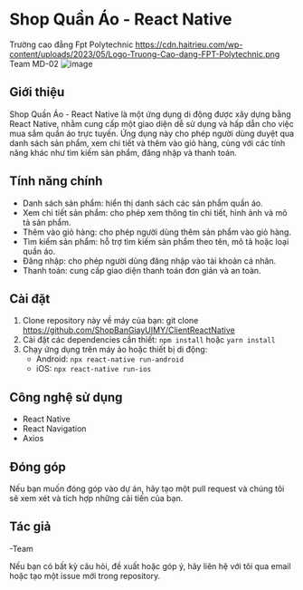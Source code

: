 # Shop Quần Áo - React Native 
Trường cao đẳng Fpt Polytechnic
https://cdn.haitrieu.com/wp-content/uploads/2023/05/Logo-Truong-Cao-dang-FPT-Polytechnic.png
Team MD-02 ![image](https://github.com/ShopBanGiayUIMY/ClientReactNative/assets/94282645/1733964b-ba08-40e1-8f70-012640be9ffb)


## Giới thiệu
Shop Quần Áo - React Native là một ứng dụng di động được xây dựng bằng React Native, nhằm cung cấp một giao diện dễ sử dụng và hấp dẫn cho việc mua sắm quần áo trực tuyến. Ứng dụng này cho phép người dùng duyệt qua danh sách sản phẩm, xem chi tiết và thêm vào giỏ hàng, cùng với các tính năng khác như tìm kiếm sản phẩm, đăng nhập và thanh toán.

## Tính năng chính
- Danh sách sản phẩm: hiển thị danh sách các sản phẩm quần áo.
- Xem chi tiết sản phẩm: cho phép xem thông tin chi tiết, hình ảnh và mô tả sản phẩm.
- Thêm vào giỏ hàng: cho phép người dùng thêm sản phẩm vào giỏ hàng.
- Tìm kiếm sản phẩm: hỗ trợ tìm kiếm sản phẩm theo tên, mô tả hoặc loại quần áo.
- Đăng nhập: cho phép người dùng đăng nhập vào tài khoản cá nhân.
- Thanh toán: cung cấp giao diện thanh toán đơn giản và an toàn.

## Cài đặt
1. Clone repository này về máy của bạn: git clone https://github.com/ShopBanGiayUIMY/ClientReactNative
2. Cài đặt các dependencies cần thiết: `npm install` hoặc `yarn install`
3. Chạy ứng dụng trên máy ảo hoặc thiết bị di động:
   - Android: `npx react-native run-android`
   - iOS: `npx react-native run-ios`

## Công nghệ sử dụng
- React Native
- React Navigation
- Axios

## Đóng góp
Nếu bạn muốn đóng góp vào dự án, hãy tạo một pull request và chúng tôi sẽ xem xét và tích hợp những cải tiến của bạn.

## Tác giả
-Team

Nếu bạn có bất kỳ câu hỏi, đề xuất hoặc góp ý, hãy liên hệ với  tôi qua email hoặc tạo một issue mới trong repository.
